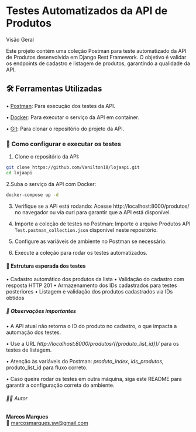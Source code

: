 # Testes Automatizados da API de Produtos

Visão Geral

Este projeto contém uma coleção Postman para teste automatizado da API de Produtos desenvolvida em Django Rest Framework. O objetivo é validar os endpoints de cadastro e listagem de produtos, garantindo a qualidade da API.

## 🛠️ Ferramentas Utilizadas

• [Postman](https://www.postman.com/): Para execução dos testes da API.

• [Docker](https://www.docker.com/): Para executar o serviço da API em container.

• [Git](https://git-scm.com/): Para clonar o repositório do projeto da API.

### 🚀 Como configurar e executar os testes

1. Clone o repositório da API:

```bash
git clone https://github.com/Vanilton18/lojaapi.git
cd lojaapi
```

2.Suba o serviço da API com Docker:

```bash
docker-compose up -d
```

3. Verifique se a API está rodando:
   Acesse http://localhost:8000/produtos/ no navegador ou via curl para garantir que a API está disponível.

4. Importe a coleção de testes no Postman:
   Importe o arquivo Produtos API `Test.postman_collection.json` disponível neste repositório.

5. Configure as variáveis de ambiente no Postman se necessário.

6. Execute a coleção para rodar os testes automatizados.

#### 🧪 Estrutura esperada dos testes

• Cadastro automático dos produtos da lista
• Validação do cadastro com resposta HTTP 201
• Armazenamento dos IDs cadastrados para testes posteriores
• Listagem e validação dos produtos cadastrados via IDs obtidos

##### 📁 Observações importantes

• A API atual não retorna o ID do produto no cadastro, o que impacta a automação dos testes.

• Use a URL _http://localhost:8000/produtos/{{produto_list_id}}/_ para os testes de listagem.

• Atenção às variáveis do Postman: _produto_index_, _ids_produtos_, produto_list_id para fluxo correto.

• Caso queira rodar os testes em outra máquina, siga este README para garantir a configuração correta do ambiente.

###### 🧑‍💻 Autor

**Marcos Marques**  
📧 marcosmarques.sw@gmail.com
